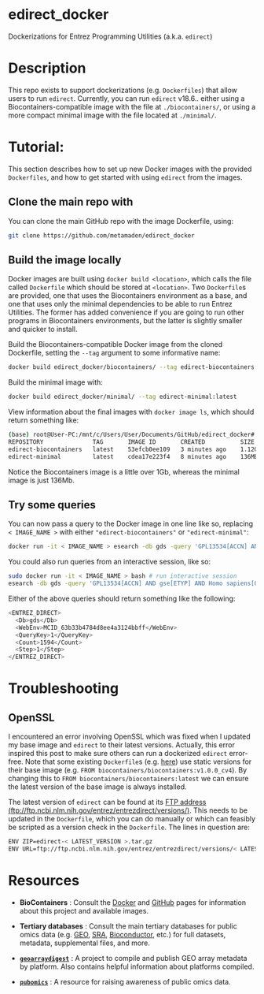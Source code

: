 # edirect_docker

Dockerizations for Entrez Programming Utilities (a.k.a. `edirect`)  

# Description

This repo exists to support dockerizations (e.g. `Dockerfiles`) that allow users to run `edirect`. Currently, you can run `edirect` v18.6.. 
either using a Biocontainers-compatible image with the file at `./biocontainers/`, or using a more compact minimal image with the file located at `./minimal/`.

# Tutorial:

This section describes how to set up new Docker images with the provided `Dockerfiles`, and how to get started with using `edirect` from the images.

## Clone the main repo with

You can clone the main GitHub repo with the image Dockerfile, using:
```sh
git clone https://github.com/metamaden/edirect_docker
```

## Build the image locally

Docker images are built using `docker build <location>`, which calls the file called `Dockerfile` which should be stored at `<location>`. Two `Dockerfile`s are provided, one
that uses the Biocontainers environment as a base, and one that uses only the minimal dependencies to be able to run Entrez Utilities. The former has added convenience if
you are going to run other programs in Biocontainers environments, but the latter is slightly smaller and quicker to install.

Build the Biocontainers-compatible Docker image from the cloned Dockerfile, setting the `--tag` argument to some informative name:
```sh
docker build edirect_docker/biocontainers/ --tag edirect-biocontainers:latest
```

Build the minimal image with:
```sh
docker build edirect_docker/minimal/ --tag edirect-minimal:latest
```

View information about the final images with `docker image ls`, which should return something like:

```sh
(base) root@User-PC:/mnt/c/Users/User/Documents/GitHub/edirect_docker# docker image ls
REPOSITORY              TAG       IMAGE ID       CREATED          SIZE
edirect-biocontainers   latest    53efcb0ee109   3 minutes ago    1.12GB
edirect-minimal         latest    cdea17e223f4   8 minutes ago    136MB
```

Notice the Biocontainers image is a little over 1Gb, whereas the minimal image is just 136Mb.

## Try some queries

You can now pass a query to the Docker image in one line like so, replacing `< IMAGE_NAME >` with either `"edirect-biocontainers"` or `"edirect-minimal"`:
```sh
docker run -it < IMAGE_NAME > esearch -db gds -query 'GPL13534[ACCN] AND gse[ETYP] AND Homo sapiens[ORGN]'
```

You could also run queries from an interactive session, like so:
```sh
sudo docker run -it < IMAGE_NAME > bash # run interactive session
esearch -db gds -query 'GPL13534[ACCN] AND gse[ETYP] AND Homo sapiens[ORGN]' # try a new query
```

Either of the above queries should return something like the following:
```sh
<ENTREZ_DIRECT>
  <Db>gds</Db>
  <WebEnv>MCID_63b33b4784d8ee4a3124bbff</WebEnv>
  <QueryKey>1</QueryKey>
  <Count>1594</Count>
  <Step>1</Step>
</ENTREZ_DIRECT>
```

# Troubleshooting

## OpenSSL

I encountered an error involving OpenSSL which was fixed when I updated my base image and `edirect` to their latest versions. Actually, this error inspired this post to make 
sure others can run a dockerized `edirect` error-free. Note that some existing `Dockerfile`s (e.g. [here](https://github.com/BioContainers/containers/blob/master/entrez-direct/7.50.20171103/Dockerfile)) use static versions for their base image (e.g. `FROM biocontainers/biocontainers:v1.0.0_cv4`). By changing this to `FROM biocontainers/biocontainers:latest` we can ensure the latest version of the base image is always installed.

The latest version of `edirect` can be found at its [FTP address (ftp://ftp.ncbi.nlm.nih.gov/entrez/entrezdirect/versions/)](ftp://ftp.ncbi.nlm.nih.gov/entrez/entrezdirect/versions/). This needs to be updated in the `Dockerfile`, which you can do manually or which can feasibly be scripted as a version check in the `Dockerfile`. The lines in question are:

```sh
ENV ZIP=edirect-< LATEST_VERSION >.tar.gz
ENV URL=ftp://ftp.ncbi.nlm.nih.gov/entrez/entrezdirect/versions/< LATEST_VERSION >/
```

# Resources

* **BioContainers** : Consult the [Docker](https://hub.docker.com/r/biocontainers/biocontainers) and [GitHub](https://github.com/BioContainers/containers) pages for information about this project and available images.

* **Tertiary databases** : Consult the main tertiary databases for public omics data (e.g. [GEO](https://www.ncbi.nlm.nih.gov/geo/), [SRA](https://www.ncbi.nlm.nih.gov/sra), 
[Bioconductor](https://bioconductor.org/packages/release/data/experiment/), etc.) for full datasets, metadata, supplemental files, and more.

* [**`geoarraydigest`**](https://github.com/metamaden/geoarraydigest) : A project to compile and publish GEO array metadata by platform. Also contains helpful information about platforms compiled.

* [**`pubomics`**](https://github.com/metamaden/pubomics) : A resource for raising awareness of public omics data.
